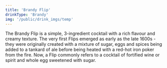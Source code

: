 ```yaml
---
title: 'Brandy Flip'
drinkType: 'Brandy'
img: '/public/drink_imgs/temp'
---
```

The Brandy Flip is a simple, 3-ingredient cocktail with a rich flavour and creamy texture. The very first Flips emerged as early as the late 1600s - they were originally created with a mixture of sugar, eggs and spices being added to a tankard of ale before being heated with a red-hot iron poker from the fire. Now, a Flip commonly refers to a cocktail of fortified wine or spirit and whole egg sweetened with sugar.